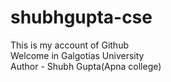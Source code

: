 # shubhgupta-cse
This is my account of Github
<br>
Welcome in Galgotias University
<br>
Author - Shubh Gupta(Apna college)

